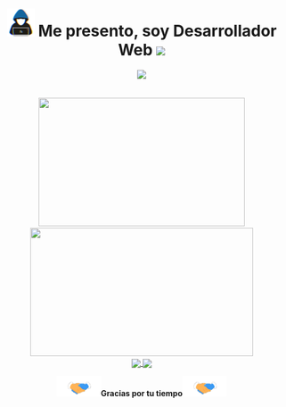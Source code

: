 <h1 align="center"><img src = "https://github.com/0xAbdulKhalid/0xAbdulKhalid/raw/main/assets/mdImages/about_me.gif" width = 50px><b> Me presento, soy Desarrollador Web </b><img src="https://media.giphy.com/media/hvRJCLFzcasrR4ia7z/giphy.gif" width="35"></h1>

<p align="center">
  <img src="https://readme-typing-svg.herokuapp.com?font=Time+New+Roman&color=cyan&size=25&center=true&vCenter=true&width=600&height=100&lines=Aqui+podran+conocer+parte+de+mi+trabajo;Algunos+proyectos+se+encuentran+en+linea;Otros+proyectos+de+cursos+realizados">
</p>
<br>
<div align="center">
  <img height=230 width="370" src="https://github.com/R-Casapon/R-Casapon/assets/125414141/96214f91-4cca-42e1-b828-3c2875e0ef60">
  <img height=230 width="400" src="https://github.com/R-Casapon/R-Casapon/assets/125414141/ea8a7fbb-5cb7-4928-a632-43724a2c5118">
</div>
<div align="center">
  <a href="https://github.com/R-Casapon/github-readme-stats">
    <img height=200 align="center" src="https://github-readme-stats.vercel.app/api?username=R-Casapon&card_width=200" />
  </a>
  <a href="https://github.com/R-Casapon/convoychat">
    <img height=200 align="center" src="https://github-readme-stats.vercel.app/api/top-langs?username=R-Casapon&layout=compact&langs_count=8&card_width=200" />
  </a>

  <img src="https://github.com/0xAbdulKhalid/0xAbdulKhalid/raw/main/assets/mdImages/handshake.gif" width ="80"><b>Gracias por tu tiempo</b><img src="https://github.com/0xAbdulKhalid/0xAbdulKhalid/raw/main/assets/mdImages/handshake.gif" width ="80">
</div>
